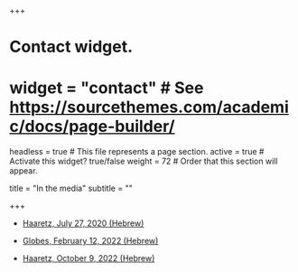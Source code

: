 +++
# Contact widget.
# widget = "contact"  # See https://sourcethemes.com/academic/docs/page-builder/
headless = true  # This file represents a page section.
active = true  # Activate this widget? true/false
weight = 72  # Order that this section will appear.

title = "In the media"
subtitle = ""

+++
* [Haaretz, July 27, 2020 (Hebrew)](https://www.haaretz.co.il/news/education/.premium-MAGAZINE-1.8993348)

* [Globes, February 12, 2022 (Hebrew)](https://www.globes.co.il/news/article.aspx?did=1001401711)

* [Haaretz, October 9, 2022 (Hebrew)](https://www.themarker.com/realestate/2022-10-09/ty-article-magazine/.highlight/00000183-4f92-d54c-a9cb-dfd75e210000)

